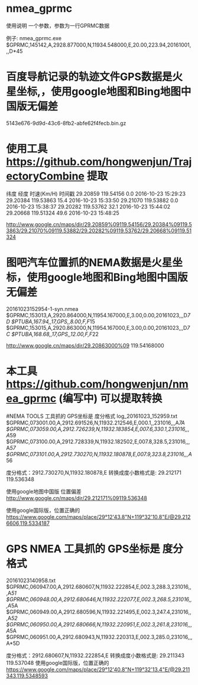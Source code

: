 # nmea_gprmc

使用说明  一个参数，参数为一行GPRMC数据

例子:
nmea_gprmc.exe  $GPRMC,145142,A,2928.877000,N,11934.548000,E,20.00,223.94,20161001,,,D*45

# 百度导航记录的轨迹文件GPS数据是火星坐标,，使用google地图和Bing地图中国版无偏差
5143e676-9d9d-43c6-8fb2-abfe62f4fecb.bin.gz
# 使用工具 https://github.com/hongwenjun/TrajectoryCombine 提取
纬度    经度    时速(Km/H)      时间戳
29.20859        119.54156       0.0     2016-10-23 15:29:23
29.20384        119.53863       15.4    2016-10-23 15:33:50
29.21070        119.53882       0.0     2016-10-23 15:38:37
29.20282        119.53762       32.1    2016-10-23 15:44:02
29.20668        119.51324       49.6    2016-10-23 15:48:25

http://www.google.cn/maps/dir/29.20859%09119.54156/29.20384%09119.53863/29.21070%09119.53882/29.20282%09119.53762/29.20668%09119.51324

# 图吧汽车位置抓的NEMA数据是火星坐标，使用google地图和Bing地图中国版无偏差
20161023152954-1-syn.nmea
$GPRMC,153013,A,2920.864000,N,11954.167000,E,3.00,0.00,20161023,,,D*7D
$PTUBA,167.94,,17,GPS,,8.00,F,F*15
$GPRMC,153015,A,2920.863000,N,11954.167000,E,3.00,0.00,20161023,,,D*7C
$PTUBA,168.68,,17,GPS,,12.00,F,F*22

http://www.google.cn/maps/dir/29.20863000%09 119.54168000

# 本工具 https://github.com/hongwenjun/nmea_gprmc (编写中) 可以提取转换

#NEMA TOOLS 工具抓的 GPS坐标是 度分格式
log_20161023_152959.txt
$GPRMC,073001.00,A,2912.691526,N,11932.212546,E,000.1,,231016,,,A*7A
$GPRMC,073059.00,A,2912.726239,N,11932.183854,E,007.6,330.1,231016,,,A*59
$GPRMC,073100.00,A,2912.728339,N,11932.182502,E,007.8,328.5,231016,,,A*57
$GPRMC,073101.00,A,2912.730270,N,11932.180878,E,007.9,323.8,231016,,,A*56

度分格式：2912.730270,N,11932.180878,E
转换成度小数格式是: 29.212171       119.536348

使用google地图中国版 位置偏差
http://www.google.cn/maps/dir/29.212171%09119.536348

使用google国际版，位置正确的
https://www.google.com/maps/place/29°12'43.8"N+119°32'10.8"E/@29.2126606,119.5334187

# GPS NMEA 工具抓的 GPS坐标是 度分格式
20161023140958.txt
$GPRMC,060947.00,A,2912.680607,N,11932.222854,E,002.3,288.3,231016,,,A*51
$GPRMC,060948.00,A,2912.680646,N,11932.222077,E,002.3,268.5,231016,,,A*5A
$GPRMC,060949.00,A,2912.680596,N,11932.221495,E,002.3,247.4,231016,,,A*52
$GPRMC,060950.00,A,2912.680666,N,11932.220951,E,002.3,261.8,231016,,,A*5A
$GPRMC,060951.00,A,2912.680943,N,11932.220313,E,002.3,285.0,231016,,,A*5D

度分格式：2912.680607,N,11932.222854,E
转换成度小数格式是: 29.211343       119.537048
使用google国际版，位置正确的
https://www.google.com/maps/place/29°12'40.8"N+119°32'13.4"E/@29.211343,119.5348593
